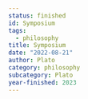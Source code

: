 ```yaml
---
status: finished
id: Symposium
tags:
  - philosophy
title: Symposium
date: "2022-08-21"
author: Plato
category: philosophy
subcategory: Plato
year-finished: 2023
---
```

